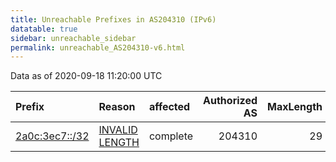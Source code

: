 ```yaml
---
title: Unreachable Prefixes in AS204310 (IPv6)
datatable: true
sidebar: unreachable_sidebar
permalink: unreachable_AS204310-v6.html
---
```


Data as of 2020-09-18 11:20:00 UTC


<div class="datatable-begin"></div>

| Prefix                                                 | Reason                                                                                                    | affected   |   Authorized AS |   MaxLength | Anchor                                         |   unreachable /48s |
|:-------------------------------------------------------|:----------------------------------------------------------------------------------------------------------|:-----------|----------------:|------------:|:-----------------------------------------------|-------------------:|
| [2a0c:3ec7::/32](https://stat.ripe.net/2a0c:3ec7::/32) | [INVALID LENGTH](https://rpki-validator.ripe.net/announcement-preview?asn=AS204310&prefix=2a0c:3ec7::/32) | complete   |          204310 |          29 | [RIPE](unreachable_RIPE_NCC_RPKI_Root-v6.html) |              65536 |

<div class="datatable-end"></div>